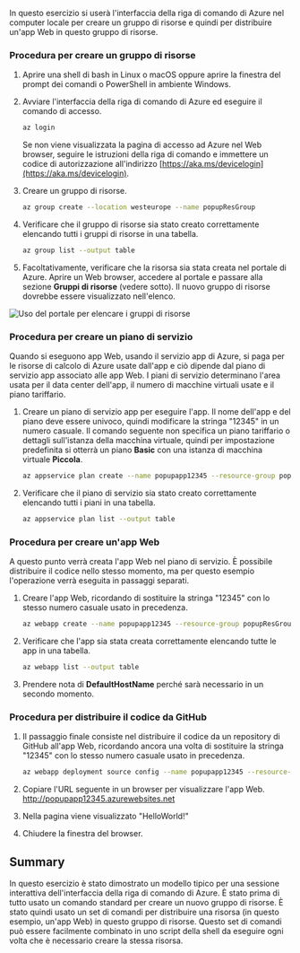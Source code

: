 
In questo esercizio si userà l'interfaccia della riga di comando di Azure nel computer locale per creare un gruppo di risorse e quindi per distribuire un'app Web in questo gruppo di risorse. 

### <a name="steps-to-create-a-resource-group"></a>Procedura per creare un gruppo di risorse
1. Aprire una shell di bash in Linux o macOS oppure aprire la finestra del prompt dei comandi o PowerShell in ambiente Windows.

1. Avviare l'interfaccia della riga di comando di Azure ed eseguire il comando di accesso.

    ```bash
    az login
    ```
    Se non viene visualizzata la pagina di accesso ad Azure nel Web browser, seguire le istruzioni della riga di comando e immettere un codice di autorizzazione all'indirizzo [https://aka.ms/devicelogin](https://aka.ms/devicelogin).

1. Creare un gruppo di risorse.

    ```bash
    az group create --location westeurope --name popupResGroup
    ```

1. Verificare che il gruppo di risorse sia stato creato correttamente elencando tutti i gruppi di risorse in una tabella.

    ```bash
    az group list --output table
    ```
1. Facoltativamente, verificare che la risorsa sia stata creata nel portale di Azure. Aprire un Web browser, accedere al portale e passare alla sezione **Gruppi di risorse** (vedere sotto). Il nuovo gruppo di risorse dovrebbe essere visualizzato nell'elenco.

![Uso del portale per elencare i gruppi di risorse](../media-drafts/5-listing-resource-groups.png)

### <a name="steps-to-create-a-service-plan"></a>Procedura per creare un piano di servizio
Quando si eseguono app Web, usando il servizio app di Azure, si paga per le risorse di calcolo di Azure usate dall'app e ciò dipende dal piano di servizio app associato alle app Web. I piani di servizio determinano l'area usata per il data center dell'app, il numero di macchine virtuali usate e il piano tariffario.

1. Creare un piano di servizio app per eseguire l'app. Il nome dell'app e del piano deve essere univoco, quindi modificare la stringa "12345" in un numero casuale. Il comando seguente non specifica un piano tariffario o dettagli sull'istanza della macchina virtuale, quindi per impostazione predefinita si otterrà un piano **Basic** con una istanza di macchina virtuale **Piccola**.

    ```bash
    az appservice plan create --name popupapp12345 --resource-group popupResGroup --location westeurope
    ```

1. Verificare che il piano di servizio sia stato creato correttamente elencando tutti i piani in una tabella.

    ```bash
    az appservice plan list --output table
    ```

### <a name="steps-to-create-a-web-app"></a>Procedura per creare un'app Web
A questo punto verrà creata l'app Web nel piano di servizio. È possibile distribuire il codice nello stesso momento, ma per questo esempio l'operazione verrà eseguita in passaggi separati.

1. Creare l'app Web, ricordando di sostituire la stringa "12345" con lo stesso numero casuale usato in precedenza.
    ```bash
    az webapp create --name popupapp12345 --resource-group popupResGroup --plan popupapp12345
    ```

1. Verificare che l'app sia stata creata correttamente elencando tutte le app in una tabella.

    ```bash
    az webapp list --output table
    ```

1. Prendere nota di **DefaultHostName** perché sarà necessario in un secondo momento.

### <a name="steps-to-deploy-code-from-github"></a>Procedura per distribuire il codice da GitHub
1. Il passaggio finale consiste nel distribuire il codice da un repository di GitHub all'app Web, ricordando ancora una volta di sostituire la stringa "12345" con lo stesso numero casuale usato in precedenza.
    ```bash
    az webapp deployment source config --name popupapp12345 --resource-group popupResGroup --repo-url "https://github.com/Azure-Samples/php-docs-hello-world" --branch master --manual-integration
    ```

1. Copiare l'URL seguente in un browser per visualizzare l'app Web.
http://popupapp12345.azurewebsites.net

1. Nella pagina viene visualizzato "HelloWorld!"

1. Chiudere la finestra del browser.

## <a name="summary"></a>Summary
In questo esercizio è stato dimostrato un modello tipico per una sessione interattiva dell'interfaccia della riga di comando di Azure. È stato prima di tutto usato un comando standard per creare un nuovo gruppo di risorse. È stato quindi usato un set di comandi per distribuire una risorsa (in questo esempio, un'app Web) in questo gruppo di risorse. Questo set di comandi può essere facilmente combinato in uno script della shell da eseguire ogni volta che è necessario creare la stessa risorsa.

